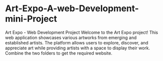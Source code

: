 # Art-Expo-A-web-Development-mini-Project
Art Expo - Web Development Project Welcome to the Art Expo project! This web application showcases various artworks from emerging and established artists. The platform allows users to explore, discover, and appreciate art while providing artists with a space to display their work. Combine the two folders to get the required website.

